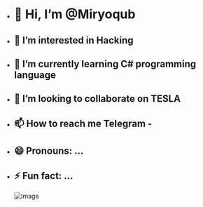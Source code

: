 - # 👋 Hi, I’m **@Miryoqub**
- ## 👀 I’m interested in Hacking 
- ## 🌱 I’m currently learning C# programming language
- ## 💞️ I’m looking to collaborate on TESLA
- ## 📫 How to reach me Telegram - 
- ## 😄 Pronouns: ...
- ##  ⚡ Fun fact: ...

   ![image](https://github.com/Miryoqub006/Miryoqub006/assets/158826997/8b81baf4-0cde-4cd3-9791-a5e143b2f6f8)


  

<!---
Miryoqub006/Miryoqub006 is a ✨ special ✨ repository because its `README.md` (this file) appears on your GitHub profile.
You can click the Preview link to take a look at your changes.
--->
